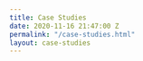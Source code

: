 ```yaml
---
title: Case Studies
date: 2020-11-16 21:47:00 Z
permalink: "/case-studies.html"
layout: case-studies
---
```



